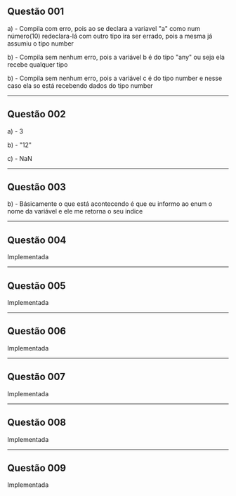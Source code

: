 <h2>Questão 001</h2>
<p>a) - Compila com erro, pois ao se declara a variavel "a" como num número(10) redeclara-lá com outro tipo ira ser errado, pois a mesma já assumiu o tipo number </p>
<p>b) - Compila sem nenhum erro, pois a variável b é do tipo "any" ou seja ela recebe qualquer tipo</p>
<p>b) - Compila sem nenhum erro, pois a variável c é do tipo number e nesse caso ela so está recebendo dados do tipo number</p>
<hr>
<h2>Questão 002</h2>
<p>a) - 3</p>
<p>b) - "12"</p>
<p>c) - NaN</p>
<hr>
<h2>Questão 003</h2>
<p>b) - Básicamente o que está acontecendo é que eu informo ao enum o nome da variável e ele me retorna o seu indice</p>
<hr>
<h2>Questão 004</h2>
<p>Implementada</p>
<hr>
<h2>Questão 005</h2>
<p>Implementada</p>
<hr>
<h2>Questão 006</h2>
<p>Implementada</p>
<hr>
<h2>Questão 007</h2>
<p>Implementada</p>
<hr>
<h2>Questão 008</h2>
<p>Implementada</p>
<hr>
<h2>Questão 009</h2>
<p>Implementada</p>
